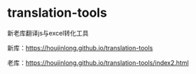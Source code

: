 # translation-tools
新老库翻译js与excel转化工具

新库：https://houjinlong.github.io/translation-tools

老库：https://houjinlong.github.io/translation-tools/index2.html
